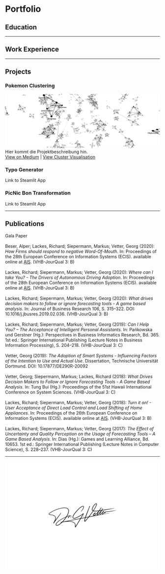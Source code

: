 # Portfolio

## Education

***

## Work Experience

***

## Projects

### Pokemon Clustering
![Thumbnail](/assets/graph%20(1).png)
Hier kommt die Projektbeschreibung hin.<br>
[View on Medium](https://medium.com/@georg.vetter.privat) | [View Cluster Visualisation](/assets/ClusterViz.html)

### Typo Generator
Link to Steamlit App

### PicNic Bon Transformation
Link to Steamlit App

***

## Publications
Gala Paper<br>
<br>
Beser, Alper; Lackes, Richard; Siepermann, Markus; Vetter, Georg (2020): _How Firms should respond to negative Word-Of-Mouth_. In: Proceedings of the 28th European Conference on Information Systems (ECIS). available online at [AIS](https://aisel.aisnet.org/ecis2020_rp/148). (VHB-JourQual 3: B)<br>
<br>
Lackes, Richard; Siepermann, Markus; Vetter, Georg (2020): _Where can I take You? - The Drivers of Autonomous Driving Adoption_. In: Proceedings of the 28th European Conference on Information Systems (ECIS). available online at [AIS](https://aisel.aisnet.org/ecis2020_rp/159). (VHB-JourQual 3: B)<br>
<br>
Lackes, Richard; Siepermann, Markus; Vetter, Georg (2020): _What drives decision makers to follow or ignore forecasting tools - A game based analysis_. In: Journal of Business Research 106, S. 315–322. DOI: 10.1016/j.jbusres.2019.02.036. (VHB-JourQual 3: B)<br>
<br>
Lackes, Richard; Siepermann, Markus; Vetter, Georg (2019): _Can I Help You? – The Acceptance of Intelligent Personal Assistants_. In: Pańkowska und Gerstner (Hg.): Perspectives in Business Informatics Research, Bd. 365. 1st ed.: Springer International Publishing (Lecture Notes in Business Information Processing), S. 204–218. (VHB-JourQual 3: C) <br>
<br>
Vetter, Georg (2019): _The Adoption of Smart Systems - Influencing Factors of the Intention to Use and Actual Use_. Dissertation, Technische Universität Dortmund. DOI: 10.17877/DE290R-20092 <br>
<br>
Vetter, Georg; Siepermann, Markus; Lackes, Richard (2018): _What Drives Decision Makers to Follow or Ignore Forecasting Tools - A Game Based Analysis_. In: Tung Bui (Hg.): Proceedings of the 51st Hawaii International Conference on System Sciences. (VHB-JourQual 3: C)<br>
<br>
Lackes, Richard; Siepermann, Markus; Vetter, Georg (2018): _Turn it on! - User Acceptance of Direct Load Control and Load Shifting of Home Appliances_. In: Proceedings of the 26th European Conference on Information Systems (ECIS). available online at [AIS](https://aisel.aisnet.org/ecis2018_rp/98). (VHB-JourQual 3: B)<br>
<br>
Lackes, Richard; Siepermann, Markus; Vetter, Georg (2017): _The Effect of Uncertainty and Quality Perception on the Usage of Forecasting Tools – A Game Based Analysis_. In: Dias (Hg.): Games and Learning Alliance, Bd. 10653. 1st ed.: Springer International Publishing (Lecture Notes in Computer Science), S. 228–237. (VHB-JourQual 3: C)


***

![Signature](/assets/Unterschrift.jpg)